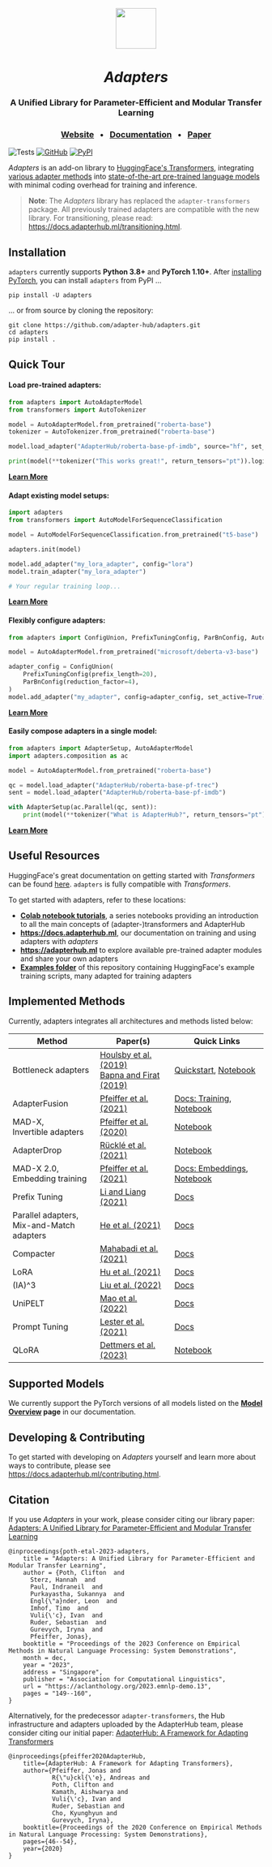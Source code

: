 <!---
Copyright 2020 The AdapterHub Team. All rights reserved.

Licensed under the Apache License, Version 2.0 (the "License");
you may not use this file except in compliance with the License.
You may obtain a copy of the License at

    http://www.apache.org/licenses/LICENSE-2.0

Unless required by applicable law or agreed to in writing, software
distributed under the License is distributed on an "AS IS" BASIS,
WITHOUT WARRANTIES OR CONDITIONS OF ANY KIND, either express or implied.
See the License for the specific language governing permissions and
limitations under the License.
-->

<p align="center">
<img style="vertical-align:middle" src="https://raw.githubusercontent.com/Adapter-Hub/adapters/main/docs/img/adapter-bert.png" width="80" />
</p>
<h1 align="center">
<span><i>Adapters</i></span>
</h1>

<h3 align="center">
A Unified Library for Parameter-Efficient and Modular Transfer Learning
</h3>
<h3 align="center">
    <a href="https://adapterhub.ml">Website</a>
    &nbsp; • &nbsp;
    <a href="https://docs.adapterhub.ml">Documentation</a>
    &nbsp; • &nbsp;
    <a href="https://arxiv.org/abs/2311.11077">Paper</a>
</h3>

![Tests](https://github.com/Adapter-Hub/adapters/workflows/Tests/badge.svg?branch=adapters)
[![GitHub](https://img.shields.io/github/license/adapter-hub/adapters.svg?color=blue)](https://github.com/adapter-hub/adapters/blob/main/LICENSE)
[![PyPI](https://img.shields.io/pypi/v/adapters)](https://pypi.org/project/adapters/)

_Adapters_ is an add-on library to [HuggingFace's Transformers](https://github.com/huggingface/transformers), integrating [various adapter methods](https://docs.adapterhub.ml/overview.html) into [state-of-the-art pre-trained language models](https://docs.adapterhub.ml/model_overview.html) with minimal coding overhead for training and inference.

> **Note**: The _Adapters_ library has replaced the `adapter-transformers` package. All previously trained adapters are compatible with the new library. For transitioning, please read: https://docs.adapterhub.ml/transitioning.html.

## Installation

`adapters` currently supports **Python 3.8+** and **PyTorch 1.10+**.
After [installing PyTorch](https://pytorch.org/get-started/locally/), you can install `adapters` from PyPI ...

```
pip install -U adapters
```

... or from source by cloning the repository:

```
git clone https://github.com/adapter-hub/adapters.git
cd adapters
pip install .
```

## Quick Tour

#### Load pre-trained adapters:

```python
from adapters import AutoAdapterModel
from transformers import AutoTokenizer

model = AutoAdapterModel.from_pretrained("roberta-base")
tokenizer = AutoTokenizer.from_pretrained("roberta-base")

model.load_adapter("AdapterHub/roberta-base-pf-imdb", source="hf", set_active=True)

print(model(**tokenizer("This works great!", return_tensors="pt")).logits)
```

**[Learn More](https://docs.adapterhub.ml/loading.html)**

#### Adapt existing model setups:

```python
import adapters
from transformers import AutoModelForSequenceClassification

model = AutoModelForSequenceClassification.from_pretrained("t5-base")

adapters.init(model)

model.add_adapter("my_lora_adapter", config="lora")
model.train_adapter("my_lora_adapter")

# Your regular training loop...
```

**[Learn More](https://docs.adapterhub.ml/quickstart.html)**

#### Flexibly configure adapters:

```python
from adapters import ConfigUnion, PrefixTuningConfig, ParBnConfig, AutoAdapterModel

model = AutoAdapterModel.from_pretrained("microsoft/deberta-v3-base")

adapter_config = ConfigUnion(
    PrefixTuningConfig(prefix_length=20),
    ParBnConfig(reduction_factor=4),
)
model.add_adapter("my_adapter", config=adapter_config, set_active=True)
```

**[Learn More](https://docs.adapterhub.ml/overview.html)**

#### Easily compose adapters in a single model:

```python
from adapters import AdapterSetup, AutoAdapterModel
import adapters.composition as ac

model = AutoAdapterModel.from_pretrained("roberta-base")

qc = model.load_adapter("AdapterHub/roberta-base-pf-trec")
sent = model.load_adapter("AdapterHub/roberta-base-pf-imdb")

with AdapterSetup(ac.Parallel(qc, sent)):
    print(model(**tokenizer("What is AdapterHub?", return_tensors="pt")))
```

**[Learn More](https://docs.adapterhub.ml/adapter_composition.html)**

## Useful Resources

HuggingFace's great documentation on getting started with _Transformers_ can be found [here](https://huggingface.co/transformers/index.html). `adapters` is fully compatible with _Transformers_.

To get started with adapters, refer to these locations:

- **[Colab notebook tutorials](https://github.com/Adapter-Hub/adapters/tree/main/notebooks)**, a series notebooks providing an introduction to all the main concepts of (adapter-)transformers and AdapterHub
- **https://docs.adapterhub.ml**, our documentation on training and using adapters with _adapters_
- **https://adapterhub.ml** to explore available pre-trained adapter modules and share your own adapters
- **[Examples folder](https://github.com/Adapter-Hub/adapters/tree/main/examples/pytorch)** of this repository containing HuggingFace's example training scripts, many adapted for training adapters

## Implemented Methods

Currently, adapters integrates all architectures and methods listed below:

| Method | Paper(s) | Quick Links |
| --- | --- | --- |
| Bottleneck adapters | [Houlsby et al. (2019)](https://arxiv.org/pdf/1902.00751.pdf)<br> [Bapna and Firat (2019)](https://arxiv.org/pdf/1909.08478.pdf) | [Quickstart](https://docs.adapterhub.ml/quickstart.html), [Notebook](https://colab.research.google.com/github/Adapter-Hub/adapters/blob/main/notebooks/01_Adapter_Training.ipynb) |
| AdapterFusion | [Pfeiffer et al. (2021)](https://aclanthology.org/2021.eacl-main.39.pdf) | [Docs: Training](https://docs.adapterhub.ml/training.html#train-adapterfusion), [Notebook](https://colab.research.google.com/github/Adapter-Hub/adapters/blob/main/notebooks/03_Adapter_Fusion.ipynb) |
| MAD-X,<br> Invertible adapters | [Pfeiffer et al. (2020)](https://aclanthology.org/2020.emnlp-main.617/) | [Notebook](https://colab.research.google.com/github/Adapter-Hub/adapters/blob/main/notebooks/04_Cross_Lingual_Transfer.ipynb) |
| AdapterDrop | [Rücklé et al. (2021)](https://arxiv.org/pdf/2010.11918.pdf) | [Notebook](https://colab.research.google.com/github/Adapter-Hub/adapters/blob/main/notebooks/05_Adapter_Drop_Training.ipynb) |
| MAD-X 2.0,<br> Embedding training | [Pfeiffer et al. (2021)](https://arxiv.org/pdf/2012.15562.pdf) | [Docs: Embeddings](https://docs.adapterhub.ml/embeddings.html), [Notebook](https://colab.research.google.com/github/Adapter-Hub/adapters/blob/main/notebooks/08_NER_Wikiann.ipynb) |
| Prefix Tuning | [Li and Liang (2021)](https://arxiv.org/pdf/2101.00190.pdf) | [Docs](https://docs.adapterhub.ml/methods.html#prefix-tuning) |
| Parallel adapters,<br> Mix-and-Match adapters | [He et al. (2021)](https://arxiv.org/pdf/2110.04366.pdf) | [Docs](https://docs.adapterhub.ml/method_combinations.html#mix-and-match-adapters) |
| Compacter | [Mahabadi et al. (2021)](https://arxiv.org/pdf/2106.04647.pdf) | [Docs](https://docs.adapterhub.ml/methods.html#compacter) |
| LoRA | [Hu et al. (2021)](https://arxiv.org/pdf/2106.09685.pdf) | [Docs](https://docs.adapterhub.ml/methods.html#lora) |
| (IA)^3 | [Liu et al. (2022)](https://arxiv.org/pdf/2205.05638.pdf) | [Docs](https://docs.adapterhub.ml/methods.html#ia-3) |
| UniPELT | [Mao et al. (2022)](https://arxiv.org/pdf/2110.07577.pdf) | [Docs](https://docs.adapterhub.ml/method_combinations.html#unipelt) |
| Prompt Tuning | [Lester et al. (2021)](https://aclanthology.org/2021.emnlp-main.243/) | [Docs](https://docs.adapterhub.ml/methods.html#prompt-tuning) |
| QLoRA | [Dettmers et al. (2023)](https://arxiv.org/pdf/2305.14314.pdf) | [Notebook](https://colab.research.google.com/github/Adapter-Hub/adapters/blob/main/notebooks/QLoRA_Llama_Finetuning.ipynb) |

## Supported Models

We currently support the PyTorch versions of all models listed on the **[Model Overview](https://docs.adapterhub.ml/model_overview.html) page** in our documentation.

## Developing & Contributing

To get started with developing on _Adapters_ yourself and learn more about ways to contribute, please see https://docs.adapterhub.ml/contributing.html.

## Citation

If you use _Adapters_ in your work, please consider citing our library paper: [Adapters: A Unified Library for Parameter-Efficient and Modular Transfer Learning](https://arxiv.org/abs/2311.11077)

```
@inproceedings{poth-etal-2023-adapters,
    title = "Adapters: A Unified Library for Parameter-Efficient and Modular Transfer Learning",
    author = {Poth, Clifton  and
      Sterz, Hannah  and
      Paul, Indraneil  and
      Purkayastha, Sukannya  and
      Engl{\"a}nder, Leon  and
      Imhof, Timo  and
      Vuli{\'c}, Ivan  and
      Ruder, Sebastian  and
      Gurevych, Iryna  and
      Pfeiffer, Jonas},
    booktitle = "Proceedings of the 2023 Conference on Empirical Methods in Natural Language Processing: System Demonstrations",
    month = dec,
    year = "2023",
    address = "Singapore",
    publisher = "Association for Computational Linguistics",
    url = "https://aclanthology.org/2023.emnlp-demo.13",
    pages = "149--160",
}
```

Alternatively, for the predecessor `adapter-transformers`, the Hub infrastructure and adapters uploaded by the AdapterHub team, please consider citing our initial paper: [AdapterHub: A Framework for Adapting Transformers](https://arxiv.org/abs/2007.07779)

```
@inproceedings{pfeiffer2020AdapterHub,
    title={AdapterHub: A Framework for Adapting Transformers},
    author={Pfeiffer, Jonas and
            R{\"u}ckl{\'e}, Andreas and
            Poth, Clifton and
            Kamath, Aishwarya and
            Vuli{\'c}, Ivan and
            Ruder, Sebastian and
            Cho, Kyunghyun and
            Gurevych, Iryna},
    booktitle={Proceedings of the 2020 Conference on Empirical Methods in Natural Language Processing: System Demonstrations},
    pages={46--54},
    year={2020}
}
```

